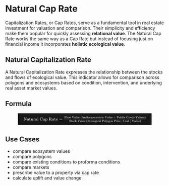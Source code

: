 # Natural Cap Rate

Capitalization Rates, or Cap Rates, serve as a fundamental tool in real estate investment for valuation and comparison. Their simplicity and efficiency make them popular for quickly assessing **relational value**. The Natural Cap Rate works the same way as a Cap Rate but instead of focusing just on financial income it incorporates **holistic ecological value**.

## Natural Capitalization Rate

A Natural Capitalization Rate expresses the relationship between the stocks and flows of ecological value. This indicator allows for comparison across polygons and ecosystems based on condition, intervention, and underlying real asset market values.&#x20;

## Formula

<figure><img src="../../.gitbook/assets/image (4).png" alt=""><figcaption></figcaption></figure>

## Use Cases

* compare ecosystem values
* compare polygons
* compare existing conditions to proforma conditions
* compare markets
* prescribe value to a property via cap rate
* calculate uplift and value change
